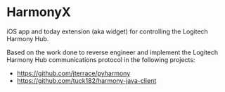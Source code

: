 HarmonyX
========

iOS app and today extension (aka widget) for controlling the Logitech Harmony Hub.

Based on the work done to reverse engineer and implement the Logitech Harmony Hub communications protocol in the following projects:

* https://github.com/jterrace/pyharmony
* https://github.com/tuck182/harmony-java-client
